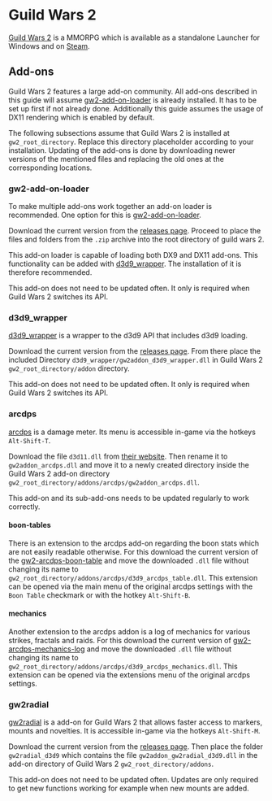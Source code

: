 # Guild Wars 2

[Guild Wars 2](https://www.guildwars2.com) is a MMORPG which is available as
a standalone Launcher for Windows and on [Steam](./steam.md).

## Add-ons

Guild Wars 2 features a large add-on community.
All add-ons described in this guide will assume
[gw2-add-on-loader](#gw2-add-on-loader) is already installed.
It has to be set up first if not already done.
Additionally this guide assumes the usage of DX11 rendering which is enabled by
default.

The following subsections assume that Guild Wars 2 is installed at
`gw2_root_directory`.
Replace this directory placeholder according to your installation.
Updating of the add-ons is done by downloading newer versions of the mentioned
files and replacing the old ones at the corresponding locations.

### gw2-add-on-loader

To make multiple add-ons work together an add-on loader is recommended.
One option for this is
[gw2-add-on-loader](https://github.com/gw2-addon-loader/loader-core).

Download the current version from the
[releases page](https://github.com/gw2-addon-loader/loader-core/releases).
Proceed to place the files and folders from the `.zip` archive into the root
directory of guild wars 2.

This add-on loader is capable of loading both DX9 and DX11 add-ons.
This functionality can be added with [d3d9\_wrapper](#d3d9wrapper).
The installation of it is therefore recommended.

This add-on does not need to be updated often.
It only is required when Guild Wars 2 switches its API.

### d3d9\_wrapper

[d3d9\_wrapper](https://github.com/gw2-addon-loader/d3d9_wrapper) is a wrapper
to the d3d9 API that includes d3d9 loading.

Download the current version from the
[releases page](https://github.com/gw2-addon-loader/d3d9_wrapper/releases).
From there place the included Directory
`d3d9_wrapper/gw2addon_d3d9_wrapper.dll` in Guild Wars 2
`gw2_root_directory/addon` directory.

This add-on does not need to be updated often.
It only is required when Guild Wars 2 switches its API.

### arcdps

[arcdps](https://www.deltaconnected.com/arcdps/) is a damage meter.
Its menu is accessible in-game via the hotkeys `Alt-Shift-T`.

Download the file `d3d11.dll` from
[their website](https://www.deltaconnected.com/arcdps/x64/).
Then rename it to `gw2addon_arcdps.dll` and move it to a newly created
directory inside the Guild Wars 2 add-on directory
`gw2_root_directory/addons/arcdps/gw2addon_arcdps.dll`.

This add-on and its sub-add-ons needs to be updated regularly to work correctly.

#### boon-tables

There is an extension to the arcdps add-on regarding the boon stats which are
not easily readable otherwise.
For this download the current version of the
[gw2-arcdps-boon-table](https://github.com/knoxfighter/GW2-ArcDPS-Boon-Table/releases)
and move the downloaded `.dll` file without changing its name to
`gw2_root_directory/addons/arcdps/d3d9_arcdps_table.dll`.
This extension can be opened via the main menu of the original arcdps settings
with the `Boon Table` checkmark or with the hotkey `Alt-Shift-B`.

#### mechanics

Another extension to the arcdps addon is a log of mechanics for various
strikes, fractals and raids.
For this download the current version of
[gw2-arcdps-mechanics-log](https://github.com/knoxfighter/GW2-ArcDPS-Mechanics-Log/releases)
and move the downloaded `.dll` file without changing its name to
`gw2_root_directory/addons/arcdps/d3d9_arcdps_mechanics.dll`.
This extension can be opened via the extensions menu of the original arcdps
settings.

### gw2radial

[gw2radial](https://github.com/Friendly0Fire/GW2Radial) is a add-on for Guild
Wars 2 that allows faster access to markers, mounts and novelties.
It is accessible in-game via the hotkeys `Alt-Shift-M`.

Download the current version from the
[releases page](https://github.com/gw2-addon-loader/GW2Radial/releases).
Then place the folder `gw2radial_d3d9` which contains the file
`gw2addon_gw2radial_d3d9.dll` in the add-on directory of Guild Wars 2
`gw2_root_directory/addons`.

This add-on does not need to be updated often.
Updates are only required to get new functions working for example when new
mounts are added.
